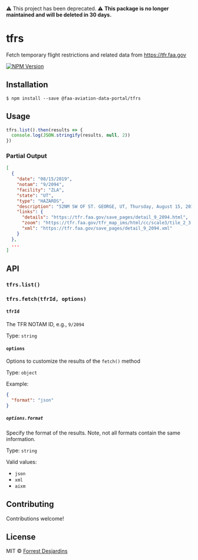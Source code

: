 ⚠️ This project has been deprecated. ⚠️
**This package is no longer maintained and will be deleted in 30 days.**

# tfrs

Fetch temporary flight restrictions and related data from https://tfr.faa.gov

[![NPM Version][npm-image]][npm-url]

## Installation

```console
$ npm install --save @faa-aviation-data-portal/tfrs
```

## Usage

```js
tfrs.list().then(results => {
  console.log(JSON.stringify(results, null, 2))
})
```

### Partial Output

```json
[
  {
    "date": "08/15/2019",
    "notam": "9/2094",
    "facility": "ZLA",
    "state": "UT",
    "type": "HAZARDS",
    "description": "52NM SW OF ST. GEORGE, UT, Thursday, August 15, 2019 through Monday, September 30, 2019 UTC New  ",
    "links": {
      "details": "https://tfr.faa.gov/save_pages/detail_9_2094.html",
      "zoom": "https://tfr.faa.gov/tfr_map_ims/html/cc/scale3/tile_2_3.html",
      "xml": "https://tfr.faa.gov/save_pages/detail_9_2094.xml"
    }
  },
  ...
]
```

## API

### `tfrs.list()`

### `tfrs.fetch(tfrId, options)`

#### `tfrId`

The TFR NOTAM ID, e.g., `9/2094`

Type: `string`

#### `options`

Options to customize the results of the `fetch()` method

Type: `object`

Example:

```json
{
  "format": "json"
}
```

##### `options.format`

Specify the format of the results. Note, not all formats contain the same information.

Type: `string`

Valid values:

- `json`
- `xml`
- `aixm`

## Contributing

Contributions welcome!

## License

MIT © [Forrest Desjardins](https://github.com/fdesjardins)

[npm-url]: https://www.npmjs.com/package/@faa-aviation-data-portal/tfrs
[npm-image]: https://img.shields.io/npm/v/@faa-aviation-data-portal/tfrs.svg?style=flat
